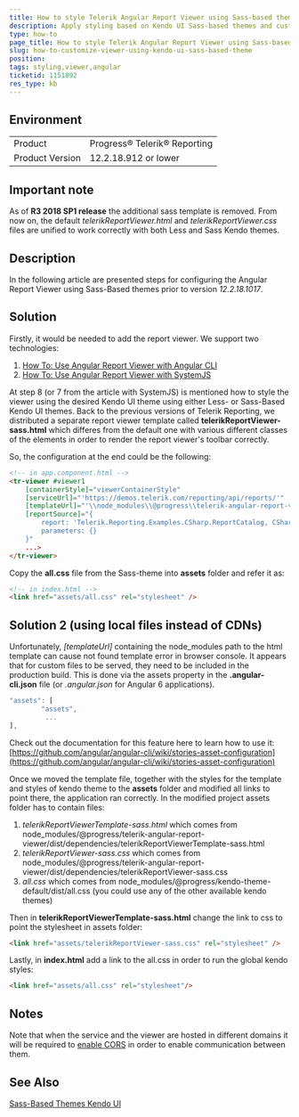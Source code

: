 ```yaml
---
title: How to style Telerik Angular Report Viewer using Sass-based themes
description: Apply styling based on Kendo UI Sass-based themes and custom HTML template for the HTML5 Report Viewer
type: how-to
page_title: How to style Telerik Angular Report Viewer using Sass-based themes
slug: how-to-customize-viewer-using-kendo-ui-sass-based-theme
position: 
tags: styling,viewer,angular
ticketid: 1151892
res_type: kb
---
```


## Environment
<table>
	<tr>
		<td>Product</td>
		<td>Progress® Telerik® Reporting</td>
	</tr>
	<tr>
		<td>Product Version</td>
		<td>12.2.18.912 or lower</td>
	</tr>
</table>

## Important note
As of **R3 2018 SP1 release** the additional sass template is removed. From now on, the default *telerikReportViewer.html* and *telerikReportViewer.css* files are unified to work correctly with both Less and Sass Kendo themes.

## Description
In the following article are presented steps for configuring the Angular Report Viewer using Sass-Based themes prior to version *12.2.18.1017*.

## Solution
Firstly, it would be needed to add the report viewer. We support two technologies:

1. [How To: Use Angular Report Viewer with Angular CLI](../angular-report-how-to-use-with-angular-cli) 
2. [How To: Use Angular Report Viewer with SystemJS](../angular-report-how-to-use-with-systemjs)

At step 8 (or 7 from the article with SystemJS) is mentioned how to style the viewer using the desired Kendo UI theme using either Less- or Sass-Based Kendo UI themes. 
Back to the previous versions of Telerik Reporting, we distributed a separate report viewer template called **telerikReportViewer-sass.html** which differes from the default one with various different classes of the elements in order to render the report viewer's toolbar correctly.

So, the configuration at the end could be the following:
``` HTML
<!-- in app.component.html -->
<tr-viewer #viewer1 
    [containerStyle]="viewerContainerStyle"
    [serviceUrl]="'https://demos.telerik.com/reporting/api/reports/'"
    [templateUrl]="'\\node_modules\\@progress\\telerik-angular-report-viewer\\dist\\dependencies\\telerikReportViewerTemplate-sass.html'"
    [reportSource]="{
        report: 'Telerik.Reporting.Examples.CSharp.ReportCatalog, CSharp.ReportLibrary, Version=1.0.0.0, Culture=neutral, PublicKeyToken=null',
        parameters: {}
    }"
    ...>
</tr-viewer>
```
Copy the **all.css** file from the Sass-theme into **assets** folder and refer it as:
``` HTML
<!-- in index.html -->
<link href="assets/all.css" rel="stylesheet" />
```

## Solution 2 (using local files instead of CDNs)
Unfortunately, *[templateUrl]* containing the node_modules path to the html template can cause not found template error in browser console. It appears that for custom files to be served, they need to be included in the production build. This is done via the assets property in the **.angular-cli.json** file (or *.angular.json* for Angular 6 applications). 

```javascript
"assets": [
        "assets",
         ...
],
```

Check out the documentation for this feature here to learn how to use it: [https://github.com/angular/angular-cli/wiki/stories-asset-configuration](https://github.com/angular/angular-cli/wiki/stories-asset-configuration)

Once we moved the template file, together with the styles for the template and styles of kendo theme to the **assets** folder and modified all links to point there, the application ran correctly.
In the modified project assets folder has to contain files:

1. *telerikReportViewerTemplate-sass.html* which comes from node_modules/@progress/telerik-angular-report-viewer/dist/dependencies/telerikReportViewerTemplate-sass.html
2. *telerikReportViewer-sass.css* which comes from node_modules/@progress/telerik-angular-report-viewer/dist/dependencies/telerikReportViewer-sass.css
3. *all.css* which comes from node_modules/@progress/kendo-theme-default/dist/all.css (you could use any of the other available kendo themes)

Then in **telerikReportViewerTemplate-sass.html** change the link to css to point the stylesheet in assets folder:

```HTML
<link href="assets/telerikReportViewer-sass.css" rel="stylesheet" />
```

Lastly, in **index.html** add a link to the all.css in order to run the global kendo styles:

```HTML
<link href="assets/all.css" rel="stylesheet"/>
```

## Notes
Note that when the service and the viewer are hosted in different domains it will be required to [enable CORS](https://docs.microsoft.com/en-us/aspnet/web-api/overview/security/enabling-cross-origin-requests-in-web-api) in order to enable communication between them.

## See Also
[Sass-Based Themes Kendo UI](https://docs.telerik.com/kendo-ui/styles-and-layout/sass-themes)
